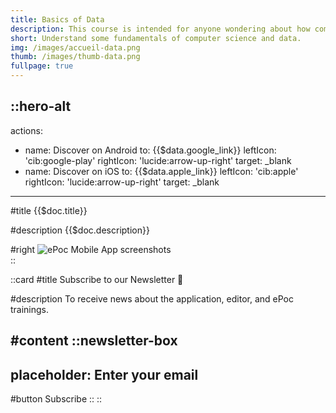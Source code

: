 ```yaml
---
title: Basics of Data
description: This course is intended for anyone wondering about how computers work. In this ePoc, we propose to understand some fundamentals about data.
short: Understand some fundamentals of computer science and data.
img: /images/accueil-data.png
thumb: /images/thumb-data.png
fullpage: true
---
```


::hero-alt
---
actions:
- name: Discover on Android
  to: {{$data.google_link}}
  leftIcon: 'cib:google-play'
  rightIcon: 'lucide:arrow-up-right'
  target: _blank
- name: Discover on iOS
  to: {{$data.apple_link}}
  leftIcon: 'cib:apple'
  rightIcon: 'lucide:arrow-up-right'
  target: _blank 
---

#title
{{$doc.title}}

#description
{{$doc.description}} 

#right
![ePoc Mobile App screenshots]({{$doc.img}})  
::

::card
#title
Subscribe to our Newsletter 💌

#description
To receive news about the application, editor, and ePoc trainings.

#content
::newsletter-box
---
placeholder: Enter your email
---
#button
Subscribe
::
::




